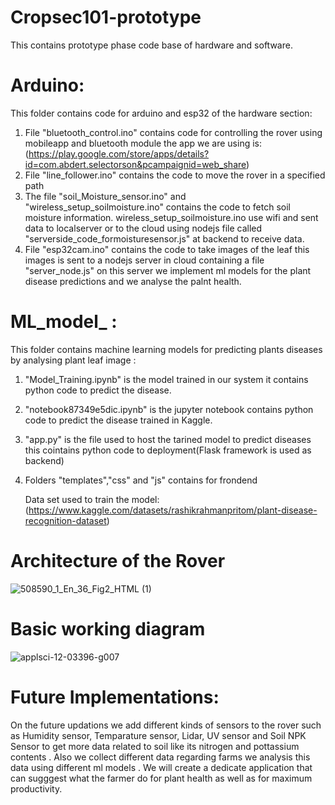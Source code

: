 # Cropsec101-prototype
This contains prototype phase code base of hardware and software.

# Arduino:
This folder contains code for arduino and esp32 of the hardware section:

1) File "bluetooth_control.ino" contains code for controlling the rover using
   mobileapp and bluetooth module the app we are using is:(https://play.google.com/store/apps/details?id=com.abdert.selectorson&pcampaignid=web_share)
2) File "line_follower.ino" contains the code to move the rover in a specified path
3) The file "soil_Moisture_sensor.ino" and "wireless_setup_soilmoisture.ino" contains the code to fetch soil moisture information. wireless_setup_soilmoisture.ino use wifi and sent
   data to localserver or to the cloud using nodejs file called "serverside_code_formoisturesensor.js" at backend to receive data.
4) File "esp32cam.ino" contains the code to take images of the leaf this images is sent to a nodejs server in cloud containing a file "server_node.js"
   on this server we implement ml models for the plant disease predictions and we analyse the palnt health.

# ML_model_ :
This folder contains machine learning models for predicting plants diseases by analysing plant leaf image :

1) "Model_Training.ipynb" is the model trained in our system it contains python code to predict the disease.
2) "notebook87349e5dic.ipynb" is the jupyter notebook  contains python code to predict the disease trained in Kaggle.
3) "app.py" is the file used to host the tarined model to predict diseases this cointains python code to deployment(Flask framework is used as backend)
4) Folders "templates","css" and "js" contains for frondend

   Data set used to train the model:(https://www.kaggle.com/datasets/rashikrahmanpritom/plant-disease-recognition-dataset)

# Architecture of the Rover
 ![508590_1_En_36_Fig2_HTML (1)](https://github.com/user-attachments/assets/6a20a2cb-6105-44f3-a674-0021a9aaa26a)

# Basic working diagram 

![applsci-12-03396-g007](https://github.com/user-attachments/assets/876ae808-48c1-43af-80b8-aa8771c60d3c)

# Future Implementations:
On the future updations we add different kinds of sensors to the rover such as
Humidity sensor,
Temparature sensor, 
Lidar,
UV sensor and
Soil NPK Sensor to get more data related to soil like its nitrogen and pottassium contents . Also we collect different
data regarding farms we analysis this data using different ml models . We will create a dedicate application that 
can sugggest what the farmer do for plant health as well as for maximum productivity.
